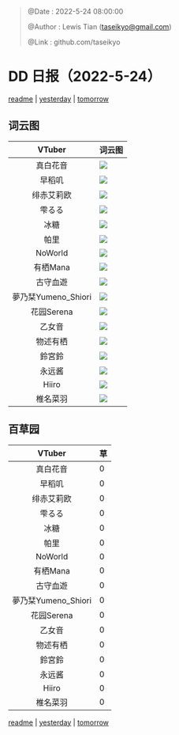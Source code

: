 > @Date    : 2022-5-24 08:00:00
>
> @Author  : Lewis Tian (taseikyo@gmail.com)
>
> @Link    : github.com/taseikyo

# DD 日报（2022-5-24）

[readme](../README.md) | [yesterday](2022-5-23.md) | [tomorrow](2022-5-25.md)

## 词云图

|VTuber|词云图|
|:-:|-|
|真白花音|![](../../images/daily/21402309_2022-5-24_purge_wordcloud.png)|
|早稻叽|![](../../images/daily/41682_2022-5-24_purge_wordcloud.png)|
|绯赤艾莉欧|![](../../images/daily/21396545_2022-5-24_purge_wordcloud.png)|
|雫るる|![](../../images/daily/21013446_2022-5-24_purge_wordcloud.png)|
|冰糖|![](../../images/daily/876396_2022-5-24_purge_wordcloud.png)|
|帕里|![](../../images/daily/4895312_2022-5-24_purge_wordcloud.png)|
|NoWorld|![](../../images/daily/21448649_2022-5-24_purge_wordcloud.png)|
|有栖Mana|![](../../images/daily/6542258_2022-5-24_purge_wordcloud.png)|
|古守血遊|![](../../images/daily/8725120_2022-5-24_purge_wordcloud.png)|
|夢乃栞Yumeno_Shiori|![](../../images/daily/14052636_2022-5-24_purge_wordcloud.png)|
|花园Serena|![](../../images/daily/14327465_2022-5-24_purge_wordcloud.png)|
|乙女音|![](../../images/daily/21320551_2022-5-24_purge_wordcloud.png)|
|物述有栖|![](../../images/daily/21449083_2022-5-24_purge_wordcloud.png)|
|鈴宮鈴|![](../../images/daily/21685677_2022-5-24_purge_wordcloud.png)|
|永远酱|![](../../images/daily/21701071_2022-5-24_purge_wordcloud.png)|
|Hiiro|![](../../images/daily/21919321_2022-5-24_purge_wordcloud.png)|
|椎名菜羽|![](../../images/daily/22347054_2022-5-24_purge_wordcloud.png)|

## 百草园

|VTuber|草|
|:-:|-|
|真白花音|0|
|早稻叽|0|
|绯赤艾莉欧|0|
|雫るる|0|
|冰糖|0|
|帕里|0|
|NoWorld|0|
|有栖Mana|0|
|古守血遊|0|
|夢乃栞Yumeno_Shiori|0|
|花园Serena|0|
|乙女音|0|
|物述有栖|0|
|鈴宮鈴|0|
|永远酱|0|
|Hiiro|0|
|椎名菜羽|0|

[readme](../README.md) | [yesterday](2022-5-23.md) | [tomorrow](2022-5-25.md)
